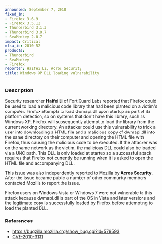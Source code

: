 ```yaml
---
announced: September 7, 2010
fixed_in:
- Firefox 3.6.9
- Firefox 3.5.12
- Thunderbird 3.1.3
- Thunderbird 3.0.7
- SeaMonkey 2.0.7
impact: Critical
mfsa_id: 2010-52
products:
- Thunderbird
- SeaMonkey
- Firefox
reporter: Haifei Li, Acros Security
title: Windows XP DLL loading vulnerability
---
```


<h3>Description</h3>

<p>Security researcher <strong>Haifei Li</strong> of FortiGuard Labs
reported that Firefox could be used to load a malicious code library
that had been planted on a victim's computer.  Firefox attempts to
load dwmapi.dll upon startup as part of its platform detection, so on
systems that don't have this library, such as Windows XP, Firefox will
subsequently attempt to load the library from the current working
directory. An attacker could use this vulnerability to trick a user
into downloading a HTML file and a malicious copy of dwmapi.dll into
the same directory on their computer and opening the HTML file with
Firefox, thus causing the malicious code to be executed.  If the
attacker was on the same network as the victim, the malicious DLL
could also be loaded via a UNC path. This DLL is only loaded at
startup so a successful attack requires that Firefox not currently
be running when it is asked to open the HTML
file and accompanying DLL.</p>

<p>This issue was also independently reported to Mozilla
by <strong>Acros Security</strong>.  After the issue became public a
number of other community members contacted Mozilla to report the
issue.</p>

<p class="note">Firefox users on Windows Vista or Windows 7
were not vulnerable to this attack because dwmapi.dll is part
of the OS in Vista and later versions and the legitimate copy
is successfully loaded by
Firefox before attempting to load the planted DLL.</p>

<h3>References</h3>

<ul>
  <li><a href="https://bugzilla.mozilla.org/show_bug.cgi?id=579593">https://bugzilla.mozilla.org/show_bug.cgi?id=579593</a></li>
  <li><a class="ex-ref" href="http://cve.mitre.org/cgi-bin/cvename.cgi?name=CVE-2010-3131">CVE-2010-3131</a></li>
</ul>




